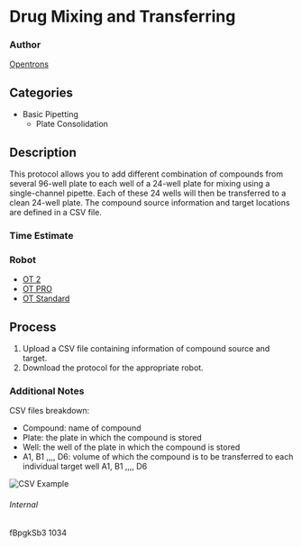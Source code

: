 # Drug Mixing and Transferring

### Author
[Opentrons](https://opentrons.com/)

## Categories
* Basic Pipetting
	* Plate Consolidation


## Description
This protocol allows you to add different combination of compounds from several 96-well plate to each well of a 24-well plate for mixing using a single-channel pipette. Each of these 24 wells will then be transferred to a clean 24-well plate. The compound source information and target locations are defined in a CSV file.

### Time Estimate

### Robot
* [OT 2](https://opentrons.com/ot-2)
* [OT PRO](https://opentrons.com/robots/ot-one-s-pro)
* [OT Standard](https://opentrons.com/robots/ot-one-s-standard)  

## Process
1. Upload a CSV file containing information of compound source and target.
2. Download the protocol for the appropriate robot.


### Additional Notes
CSV files breakdown:
* Compound: name of compound
* Plate: the plate in which the compound is stored
* Well: the well of the plate in which the compound is stored
* A1, B1 ,,,, D6: volume of which the compound is to be transferred to each individual target well A1, B1 ,,,, D6

![CSV Example](https://s3.amazonaws.com/opentrons-protocol-library-website/custom-README-images/volume_csv_example.png)

###### Internal
fBpgkSb3
1034
